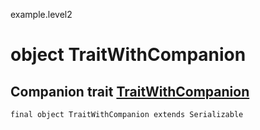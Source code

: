 example.level2
# object TraitWithCompanion

## Companion trait <a href="./TraitWithCompanion.md">TraitWithCompanion</a>

<pre><code class="language-scala" >final object TraitWithCompanion extends Serializable</pre></code>
